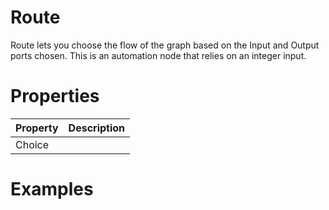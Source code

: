 # Route



Route lets you choose the flow of the graph based on the Input and Output ports chosen. This is an automation node that relies on an integer input.



# Properties


| Property | Description| 
| -------- | -----------|
| Choice |  |




# Examples
